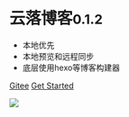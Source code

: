 # 云落博客<small>0.1.2</small>

- 本地优先
- 本地预览和远程同步
- 底层使用hexo等博客构建器

[Gitee](https://github.com/q2316367743/yun-luo-blog)
[Get Started](/user/guide)

<!-- 背景图片 -->

![](https://esion.xyz/assets/image/background.jpg)
